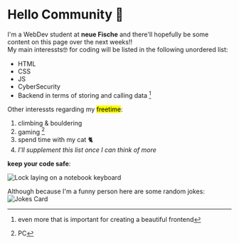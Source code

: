 # Hello Community 👋

I'm a WebDev student at **neue Fische** and there'll hopefully be some content on this page over the next weeks!! <br>
My main interessts🤓 for coding will be listed in the following unordered list:

- HTML
- CSS
- JS
- CyberSecurity
- Backend in terms of storing and calling data [^1]

Other interessts regarding my <mark>freetime</mark>:

1. climbing & bouldering
2. gaming [^2]
3. spend time with my cat 🐈
4. *I'll supplement this list once I can think of more*

**keep your code safe**:

![Lock laying on a notebook keyboard](https://images.unsplash.com/photo-1614064642261-3ccbfafa481b?ixlib=rb-1.2.1&ixid=MnwxMjA3fDB8MHxwaG90by1wYWdlfHx8fGVufDB8fHx8&auto=format&fit=crop&w=1000&q=80)

Although because I'm a funny person here are some random jokes:
![Jokes Card](https://readme-jokes.vercel.app/api)


[^1]: even more that is important for creating a beautiful frontend
[^2]: PC
